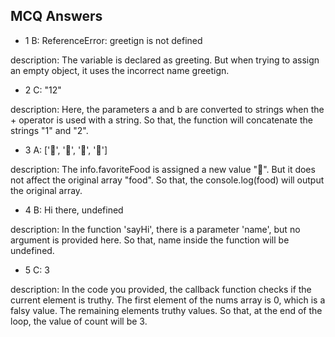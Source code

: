 ## MCQ Answers


- 1
B: ReferenceError: greetign is not defined

description: The variable is declared as greeting. But when trying to assign an empty object, it uses the incorrect name greetign.


- 2
C: "12"

description: Here, the parameters a and b are converted to strings when the + operator is used with a string. So that, the function will concatenate the strings "1" and "2".



- 3
A: ['🍕', '🍫', '🥑', '🍔']

description: The info.favoriteFood is assigned a new value "🍝". But it does not affect the original array "food". So that, the console.log(food) will output the original array.



- 4
B: Hi there, undefined

description: In the function 'sayHi', there is a parameter 'name', but no argument is provided here. So that, name inside the function will be undefined.



- 5
C: 3

description: In the code you provided, the callback function checks if the current element is truthy. The first element of the nums array is 0, which is a falsy value. The remaining elements truthy values. So that, at the end of the loop, the value of count will be 3. 



